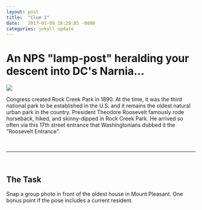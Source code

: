 ```yaml
---
layout: post
title:  "Clue 1"
date:   2017-01-09 18:29:05 -0800
categories: jekyll update
---
```


<h1>An NPS "lamp-post" heralding your descent into DC's Narnia…</h1>

<img class="clue-pic" src="http://diary.thepurplepassport.com/wp-content/uploads/Welcome-to-Rock-Creek-Park-.jpg">
<br>
<p>Congress created Rock Creek Park in 1890. At the time, it was the third national park to be established in the U.S. and it remains the oldest natural urban park in the country.  President Theodore Roosevelt famously rode horseback, hiked, and skinny-dipped in Rock Creek Park. He arrived so often via this 17th street entrance that Washingtonians dubbed it the “Roosevelt Entrance”.</p>
<br>
<hr>
<br>
<h2>The Task</h2>
<p>Snap a group photo in front of the oldest house in Mount Pleasant. One bonus point if the pose includes a current resident.</p>
